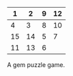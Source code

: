| 1  | 2  | 9  | 12 |
|----|----|----|----|
| 4  | 3  | 8  | 10 |
| 15 | 14 | 5  | 7  |
| 11 | 13 | 6  |    |

A gem puzzle game.
